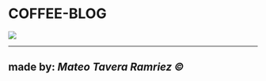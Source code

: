 <h1 style="text-aling:center"> COFFEE-BLOG </h1>
<img = src="https://firebasestorage.googleapis.com/v0/b/logos-1a888.appspot.com/o/git.png?alt=media&token=16ad6514-d12b-482c-9896-60807f886923">

<hr>
<h2> made by: <i>Mateo Tavera Ramriez &copy; </i> </h2>
